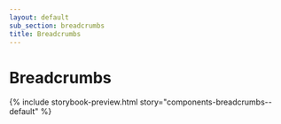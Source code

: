 ```yaml
---
layout: default
sub_section: breadcrumbs
title: Breadcrumbs
---
```


# Breadcrumbs

{% include storybook-preview.html story="components-breadcrumbs--default" %}
